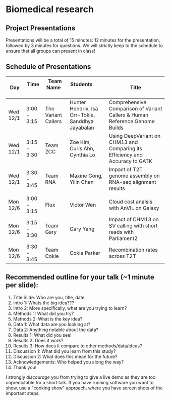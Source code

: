 # Biomedical research
## Project Presentations

Presentations will be a total of 15 minutes: 12 minutes for the presentation, followed by 3 minutes for questions. We will strictly keep to the schedule to ensure that all groups can present in class! 

## Schedule of Presentations

Day     | Time      | Team Name                | Students                                 | Title 
--------|-----------|--------------------------|------------------------------------------|---------------------------------------------------------------------
Wed 12/1 | 3:00 - 3:15 | The Variant Callers    |Hunter Hendrix, Isa Orr-Tokle, Sanddhya Jayabalan | Comprehensive Comparison of Variant Callers & Human Reference Genome Builds
Wed 12/1 | 3:15 - 3:30 | Team ZCC | Zoe Kim, Curis Ahn, Cynthia Lo | Using DeepVariant on CHM13 and Comparing its Efficiency and Accuracy to GATK
Wed 12/1 | 3:30 - 3:45 | Team RNA  | Maxine Gong, Yilin Chen | Impact of T2T genome assembly on RNA-seq alignment results
|||||
Mon 12/6 | 3:00 - 3:15 | Flux  | Victor Wen | Cloud cost analsis with AnVIL on Galaxy
Mon 12/6 | 3:15 - 3:30 | Team Gary | Gary Yang | Impact of CHM13 on SV calling with short reads with Parliament2
Mon 12/6 | 3:30 - 3:45 | Team Cokie | Cokie Parker | Recombination rates across T2T


## Recommended outline for your talk (~1 minute per slide):

1. Title Slide: Who are you, title, date
2. Intro 1: Whats the big idea???
3. Intro 2: More specifically, what are you trying to learn?
4. Methods 1: What did you try?
5. Methods 2: What is the key idea?
6. Data 1: What data are you looking at?
7. Data 2: Anything notable about the data?
8. Results 1: What did you see!
9. Results 2: Does it work?
10. Results 3: How does it compare to other methods/data/ideas?
11. Discussion 1: What did you learn from this study?
12. Discussion 2: What does this mean for the future?
13. Acknowledgements: Who helped you along the way?
14. Thank you!

I strongly *discourage* you from trying to give a live demo as they are too unpredictable for a short talk. If you have running software you want to show, use a "cooking show" approach, where you have screen shots of the important steps.    
